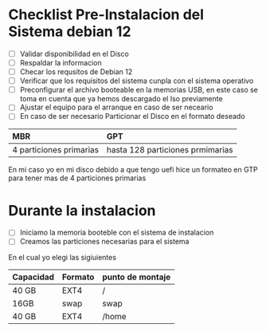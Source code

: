 # Checklist Pre-Instalacion del Sistema debian 12


 - [ ] Validar disponibilidad en el Disco
- [ ] Respaldar la informacion 
- [ ] Checar los requsitos de Debian 12
- [ ] Verificar que los requisitos del sistema cunpla con el sistema operativo
- [ ] Preconfigurar el archivo booteable en la memorias USB, en este caso se toma en cuenta que ya hemos descargado el Iso previamente
- [ ] Ajustar el equipo para el arranque en caso de ser neceario
- [ ] En caso de ser necesario Particionar el Disco en el formato deseado
       
| MBR    |  GPT   |
| :---   | :---   |
| 4 particiones primarias | hasta 128 particiones prmimarias |

En mi caso yo en mi disco debido a que tengo uefi hice un formateo en GTP para tener mas de 4 particiones primarias

 # Durante la instalacion
 - [ ] Iniciamo la memoria booteble con el sistema de instalacion
 - [ ] Creamos las particiones necesarias para el sistema

En el cual yo elegi las sigiuientes 

|Capacidad  | Formato  | punto de montaje |
|:---|:---|:---|
|40 GB | EXT4 | / |
| 16GB | swap | swap|
| 40 GB | EXT4 | /home | 
